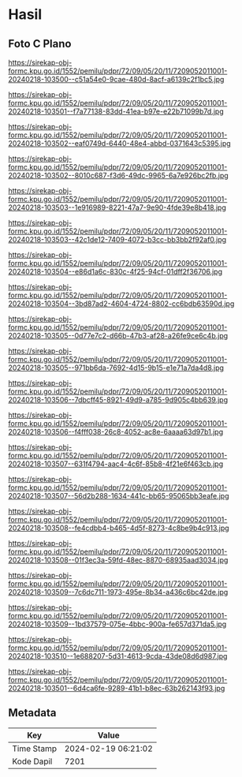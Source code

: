 # Hasil

## Foto C Plano

https://sirekap-obj-formc.kpu.go.id/1552/pemilu/pdpr/72/09/05/20/11/7209052011001-20240218-103500--c51a54e0-9cae-480d-8acf-a6139c2f1bc5.jpg

https://sirekap-obj-formc.kpu.go.id/1552/pemilu/pdpr/72/09/05/20/11/7209052011001-20240218-103501--f7a77138-83dd-41ea-b97e-e22b71099b7d.jpg

https://sirekap-obj-formc.kpu.go.id/1552/pemilu/pdpr/72/09/05/20/11/7209052011001-20240218-103502--eaf0749d-6440-48e4-abbd-0371643c5395.jpg

https://sirekap-obj-formc.kpu.go.id/1552/pemilu/pdpr/72/09/05/20/11/7209052011001-20240218-103502--8010c687-f3d6-49dc-9965-6a7e926bc2fb.jpg

https://sirekap-obj-formc.kpu.go.id/1552/pemilu/pdpr/72/09/05/20/11/7209052011001-20240218-103503--1e916989-8221-47a7-9e90-4fde39e8b418.jpg

https://sirekap-obj-formc.kpu.go.id/1552/pemilu/pdpr/72/09/05/20/11/7209052011001-20240218-103503--42c1de12-7409-4072-b3cc-bb3bb2f92af0.jpg

https://sirekap-obj-formc.kpu.go.id/1552/pemilu/pdpr/72/09/05/20/11/7209052011001-20240218-103504--e86d1a6c-830c-4f25-94cf-01dff2f36706.jpg

https://sirekap-obj-formc.kpu.go.id/1552/pemilu/pdpr/72/09/05/20/11/7209052011001-20240218-103504--3bd87ad2-4604-4724-8802-cc6bdb63590d.jpg

https://sirekap-obj-formc.kpu.go.id/1552/pemilu/pdpr/72/09/05/20/11/7209052011001-20240218-103505--0d77e7c2-d66b-47b3-af28-a26fe9ce6c4b.jpg

https://sirekap-obj-formc.kpu.go.id/1552/pemilu/pdpr/72/09/05/20/11/7209052011001-20240218-103505--971bb6da-7692-4d15-9b15-e1e71a7da4d8.jpg

https://sirekap-obj-formc.kpu.go.id/1552/pemilu/pdpr/72/09/05/20/11/7209052011001-20240218-103506--7dbcff45-8921-49d9-a785-9d905c4bb639.jpg

https://sirekap-obj-formc.kpu.go.id/1552/pemilu/pdpr/72/09/05/20/11/7209052011001-20240218-103506--f4fff038-26c8-4052-ac8e-6aaaa63d97b1.jpg

https://sirekap-obj-formc.kpu.go.id/1552/pemilu/pdpr/72/09/05/20/11/7209052011001-20240218-103507--631f4794-aac4-4c6f-85b8-4f21e6f463cb.jpg

https://sirekap-obj-formc.kpu.go.id/1552/pemilu/pdpr/72/09/05/20/11/7209052011001-20240218-103507--56d2b288-1634-441c-bb65-95065bb3eafe.jpg

https://sirekap-obj-formc.kpu.go.id/1552/pemilu/pdpr/72/09/05/20/11/7209052011001-20240218-103508--fe4cdbb4-b465-4d5f-8273-4c8be9b4c913.jpg

https://sirekap-obj-formc.kpu.go.id/1552/pemilu/pdpr/72/09/05/20/11/7209052011001-20240218-103508--01f3ec3a-59fd-48ec-8870-68935aad3034.jpg

https://sirekap-obj-formc.kpu.go.id/1552/pemilu/pdpr/72/09/05/20/11/7209052011001-20240218-103509--7c6dc711-1973-495e-8b34-a436c6bc42de.jpg

https://sirekap-obj-formc.kpu.go.id/1552/pemilu/pdpr/72/09/05/20/11/7209052011001-20240218-103509--1bd37579-075e-4bbc-900a-fe657d371da5.jpg

https://sirekap-obj-formc.kpu.go.id/1552/pemilu/pdpr/72/09/05/20/11/7209052011001-20240218-103510--1e688207-5d31-4613-9cda-43de08d6d987.jpg

https://sirekap-obj-formc.kpu.go.id/1552/pemilu/pdpr/72/09/05/20/11/7209052011001-20240218-103501--6d4ca6fe-9289-41b1-b8ec-63b262143f93.jpg


## Metadata

| Key        | Value               |
| ---------- | ------------------- |
| Time Stamp | 2024-02-19 06:21:02 |
| Kode Dapil | 7201                |



